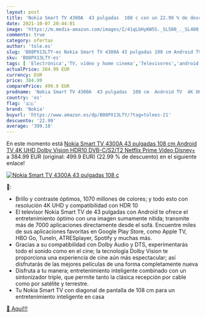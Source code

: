 ```yaml
---
layout: post
title: 'Nokia Smart TV 4300A  43 pulgadas  108 c con un 22.99 % de descuento'
date: 2021-10-07 20:44:01
image: 'https://m.media-amazon.com/images/I/41qLbHyKW5S._SL500_._SL400_.jpg'
comments: true
category: ofertas
author: 'tole.es'
slug: 'B08PX13LTY-es Nokia Smart TV 4300A 43 pulgadas 108 cm Android TV 4K UHD...'
sku: 'B08PX13LTY-es'
tags: [ 'Electrónica','TV, vídeo y home cinema','Televisores','android','nokia', ]
actualPrice: 384.99 EUR
currency: EUR
price: 384.99
comparePrice: 499.9 EUR
prodname: 'Nokia Smart TV 4300A  43 pulgadas  108 cm  Android TV  4K UHD  Dolby Vision  HDR10  DVB-C/S2/T2  Netflix  Prime Video  Disney+'
country: 'es'
flag: '🇪🇸'
brand: 'Nokia'
buyurl: 'https://www.amazon.es/dp/B08PX13LTY/?tag=tolees-21'
descuento: '22.99'
average: '399.18'
---
```


En este momento está [Nokia Smart TV 4300A  43 pulgadas  108 cm  Android TV  4K UHD  Dolby Vision  HDR10  DVB-C/S2/T2  Netflix  Prime Video  Disney+](https://www.amazon.es/dp/B08PX13LTY/?tag=tolees-21) a 384.99 EUR (original: 499.9 EUR) (22.99 %  de descuento) en el siguiente enlace!

[![Nokia Smart TV 4300A  43 pulgadas  108 c](https://m.media-amazon.com/images/I/41qLbHyKW5S._SL500_._SL400_.jpg)](https://www.amazon.es/dp/B08PX13LTY/?tag=tolees-21)

🔎:

- Brillo y contraste óptimos, 1070 millones de colores; y todo esto con resolución 4K UHD y compatibilidad con HDR 10
- El televisor Nokia Smart TV de 43 pulgadas con Android te ofrece el entretenimiento óptimo con una imagen sumamente nítida; transmite más de 7000 aplicaciones directamente desde el sofá. Encuentre miles de sus aplicaciones favoritas en Google Play Store, como Apple TV, HBO Go, TuneIn, ATRESplayer, Spotify y muchas más.
- Gracias a su compatibilidad con Dolby Audio y DTS, experimentarás todo el sonido como en el cine; la tecnología Dolby Vision te proporciona una experiencia de cine aún más espectacular; así disfrutarás de las mejores películas de una forma completamente nueva
- Disfruta a tu manera; entretenimiento inteligente combinado con un sintonizador triple, que permite tanto la clásica recepción por cable como por satélite y terrestre.
- Tu Nokia Smart TV con diagonal de pantalla de 108 cm para un entretenimiento inteligente en casa

[🛒 Aquí!!!](https://www.amazon.es/dp/B08PX13LTY/?tag=tolees-21)
